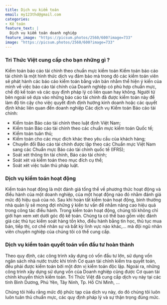 ```yaml
---
title: Dịch vụ kiểm toán
email: my123thd@gmail.com
categories:
- Kế toán
feature_text: |
  Dịch vụ kiểm toán doanh nghiệp
feature_image: "https://picsum.photos/2560/600?image=733"
image: "https://picsum.photos/2560/600?image=733"
---
```


### Tri Thức Việt cung cấp cho bạn những gì ?

Kiểm toán báo cáo tài chính theo chuẩn mực kiểm toán
Kiểm toán báo cáo tài chính là một hình thức dịch vụ đảm bảo mà trong đó các kiểm toán viên sẽ phát hành các báo cáo kiểm toán bằng văn bản nhằm thể hiện ý kiến của mình về việc báo cáo tài chính của Doanh nghiệp có phù hợp chuẩn mực, chế độ kế toán và các quy định pháp lý có liên quan hay không. Người từ bên ngoài sẽ dựa vào những báo cáo tài chính đã được kiểm toán này để làm độ tin cậy cho việc quyết định định hướng kinh doanh hoặc các quyết định khác liên quan đến doanh nghiệp
Các dịch vụ Kiểm toán Báo cáo tài chính:
* Kiểm toán Báo cáo tài chính theo luật định Việt Nam;
* Kiểm toán Báo cáo tài chính theo các chuẩn mực kiểm toán Quốc tế;
* Kiểm toán tuân thủ;
* Kiểm toán cho các mục đích khác theo yêu cầu của khách hàng;
* Chuyển đổi Báo cáo tài chính được lập theo các Chuẩn mực Việt Nam sang các Chuẩn mực Báo cáo tài chính quốc tế (IFRS);
* Soát xét thông tin tài chính, Báo cáo tài chính;
* Soát xét và kiểm toán theo mục đích cụ thể;
* Soát xét việc tuân thủ pháp luật.

### Dịch vụ kiểm toán hoạt động

Kiểm toán hoạt động là một đánh giá tổng thể về phương thức hoạt động và điều hành của một doanh nghiệp, của một hoạt động nào đó nhằm đánh giá mức độ hiệu quả của nó. Sau khi hoàn tất kiểm toán hoạt động, bình thường nhà quản lý sẽ mong đợi những ý kiến tư vấn để nhằm nâng cao hiệu quả trong công tác điều hành. Trong kiểm toán hoạt động, chúng tôi không chỉ giới hạn xem xét dưới góc độ kế toán. Chúng ta có thể bao gồm việc đánh giá các thủ tục kiểm soát hàng tồn kho, điều hành bằng tin học, thủ tục mua bán, tiếp thị, cơ chế nhân sự và bất kỳ lĩnh vực nào khác,…  mà đội ngũ nhân viên chuyên nghiệp của chúng tôi có thể cung cấp.

### Dịch vụ kiểm toán quyết toán vốn đầu tư hoàn thành

Theo quy định, các công trình xây dựng có vốn đầu tư lớn, sử dụng vốn ngân sách nhà nước trước khi trình Cơ quan tài chính kiểm tra quyết toán, đều phải được kiểm toán bởi một đơn vị kiểm toán độc lập. Ngoài ra, những công trình xây dựng sử dụng vốn của Doanh nghiệp cũng được Cơ quan tài chính khuyến thích kiểm toán. Tri Thức Việt đã cung cấp dịch vụ này tại các tỉnh Bình Dương, Phú Yên, Tây Ninh, Tp. Hồ Chí Minh, ...

Chúng tôi hiểu rằng mức độ phức tạp của dịch vụ này, do đó chúng tôi luôn luôn tuân thủ chuẩn mực, các quy định pháp lý và sự thận trọng đúng mức.
